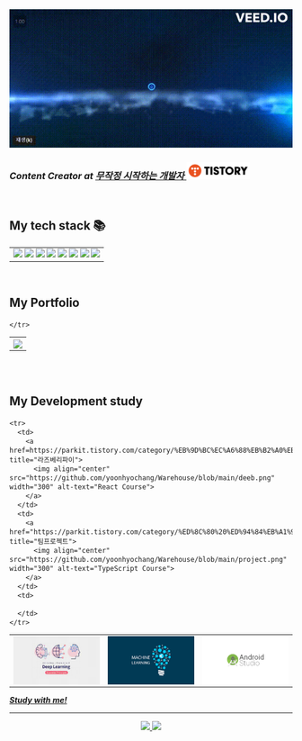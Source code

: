 <!--
**yoonhyochang/yoonhyochang** is a ✨ _special_ ✨ repository because its `README.md` (this file) appears on your GitHub profile.
<img src="image.jpg" align="left" width="100" height="100" alt="image description">


Here are some ideas to get you started:
- 🔭 I’m currently working on ...
- 🌱 I’m currently learning ...
- 👯 I’m looking to collaborate on ...
- 🤔 I’m looking for help with ...
- 💬 Ask me about ...
- 📫 How to reach me: ...
- 😄 Pronouns: ...
- ⚡ Fun fact: ...
-->

<img src="https://github.com/yoonhyochang/Warehouse/blob/main/hi%20(3).gif?raw=true"  width="1000" alt="안녕하세요 it 개발자를 꿈꾸는 윤효창입니다.">


<p>
  <em>
    <h3>
    Content Creator at
      <a href="https://parkit.tistory.com/">
        무작정 시작하는 개발자  <img src="https://github.com/yoonhyochang/Warehouse/blob/main/logotype.png?raw=true" height="30px" />
      </a>
    </h3>
  </em>

 
</p>

<br />
<h2> My tech stack 📚 </h2>

<table>
          <td>
            <img src="https://img.shields.io/badge/Java-007396?style=for-the-badge&logo=java&logoColor=white"/>
            <img src="https://img.shields.io/badge/HTML5-E34F26?style=for-the-badge&logo=HTML5&logoColor=white"/>
            <img src="https://img.shields.io/badge/CSS3-1572B6?style=for-the-badge&logo=CSS3&logoColor=white"/>
            <img src="https://img.shields.io/badge/JavaScript-F7DF1E?style=for-the-badge&logo=JavaScript&logoColor=white"/>
            <img src="https://img.shields.io/badge/Firebase-FFCA28?style=for-the-badge&logo=Firebase&logoColor=white"/>
            <img src="https://img.shields.io/badge/Oracle 11g-F80000?style=for-the-badge&logo=Oracle&logoColor=white"/>
            <img src="https://img.shields.io/badge/Git-F05032?style=for-the-badge&logo=Git&logoColor=white"/>
            <img src="https://img.shields.io/badge/GitHub-181717?style=for-the-badge&logo=GitHub&logoColor=white"/>
        </td>
    </tr>
</table>

<br/>

<h2>My Portfolio</h2>
<table>
  <tbody>
    <tr>
      <td>
        <a href="https://yoonhyochang.github.io/" title="My Portfolio 🚀">
          <img align="center" src="https://img.youtube.com/vi/TTLHd3IyErM/0.jpg" width="300" alt-text="Frontend Roadmap">
        </a>
      </td>
      
    </tr>
  </tbody>
</table>
<br/>
<br/>

<h2>My Development study</h2> 
<table>
  <tbody>
    <tr>
      <td>
        <a href="https://parkit.tistory.com/category/%EB%94%A5%EB%9F%AC%EB%8B%9D" title="딥러닝 공부">
          <img align="center" src="https://github.com/yoonhyochang/Warehouse/blob/main/deeb.png" width="300" alt-text="React Course">
        </a>
      </td>
      <td>
        <a href="https://parkit.tistory.com/category/%EB%A8%B8%EC%8B%A0%EB%9F%AC%EB%8B%9D" title="머신러닝">
          <img align="center" src="https://github.com/yoonhyochang/Warehouse/blob/main/Machine.png" width="300" alt-text="TypeScript Course">
        </a>
      </td>
      <td>
        <a href="https://parkit.tistory.com/category/%EC%95%88%EB%93%9C%EB%A1%9C%EC%9D%B4%EB%93%9C" title="안드로이드">
          <img align="center" src="https://github.com/yoonhyochang/Warehouse/blob/main/Android.png" width="300" alt-text="NodeJS Course">
        </a>
      </td>
    </tr>
    
    
    <tr>
      <td>
        <a href=https://parkit.tistory.com/category/%EB%9D%BC%EC%A6%88%EB%B2%A0%EB%A6%AC%ED%8C%8C%EC%9D%B4" title="라즈베리파이">
          <img align="center" src="https://github.com/yoonhyochang/Warehouse/blob/main/deeb.png" width="300" alt-text="React Course">
        </a>
      </td>
      <td>
        <a href="https://parkit.tistory.com/category/%ED%8C%80%20%ED%94%84%EB%A1%9C%EC%A0%9D%ED%8A%B8" title="팀프로젝트">
          <img align="center" src="https://github.com/yoonhyochang/Warehouse/blob/main/project.png" width="300" alt-text="TypeScript Course">
        </a>
      </td>
      <td>
       
      </td>
    </tr>
    
    
  </tbody>
</table>
<b><em><a href="https://academy.dream-coding.com">Study with me!</a></em></b>

---

<p align="center">
  <a href="https://github.com/dream-ellie" title="GitHub Dream Ellie">
    <img src="https://img.shields.io/github/followers/dream-ellie?label=follow&style=social" alt-text="GitHub Dream Ellie" height="30"/>
  </a>
  <a href="https://www.youtube.com/c/%EB%93%9C%EB%A6%BC%EC%BD%94%EB%94%A9by%EC%97%98%EB%A6%AC" title="드림코딩 by 엘리">
    <img src="https://img.shields.io/youtube/channel/subscribers/UC_4u-bXaba7yrRz_6x6kb_w?style=social" alt-text="Youtube Channel Subscribers" height="30"/>
  </a>
</p>
